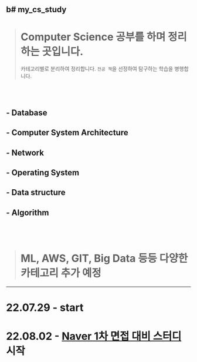 b# my_cs_study
---
> # Computer Science 공부를 하며 정리하는 곳입니다.
> 카테고리별로 분리하여 정리합니다.
> `전공 책`을 선정하여 탐구하는 학습을 병행합니다.

<br>
</br>

## - Database
## - Computer System Architecture
## - Network
## - Operating System
## - Data structure
## - Algorithm
<br>
</br>

> # ML, AWS, GIT, Big Data 등등 다양한 카테고리 추가 예정

---
# 22.07.29 - start
# 22.08.02 - [Naver 1차 면접 대비 스터디](https://www.notion.so/35a9beeea3504f26b6563519e689d725) 시작
